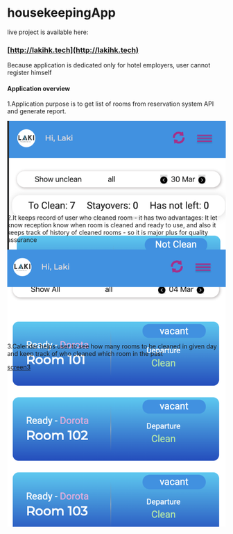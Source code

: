 
# housekeepingApp

live project is available here:
### [http://lakihk.tech](http://lakihk.tech)

Because application is dedicated only for hotel employers, user cannot register himself

#### Application overview
1.Application purpose is to get list of rooms from reservation system API and generate report. <div style="height:200px">![Application purpose is to get list of rooms from reservation system API and generate report.](/screenshots/screen1.png)</div>

2.It keeps record of user who cleaned room - it has two advantages: It let know reception know when room is cleaned and ready to use, and also it keeps track of history of cleaned rooms - so it is major plus for quality assurance <div style="height:200px">![It keeps record of user who cleaned room](/screenshots/screen3.png)</div>

3.Calendar helps user to see how many rooms to be cleaned in given day and keep track of who cleaned which room in the past <div style="height:200px">[screen3](/screenshots/screen2.png)</div>



